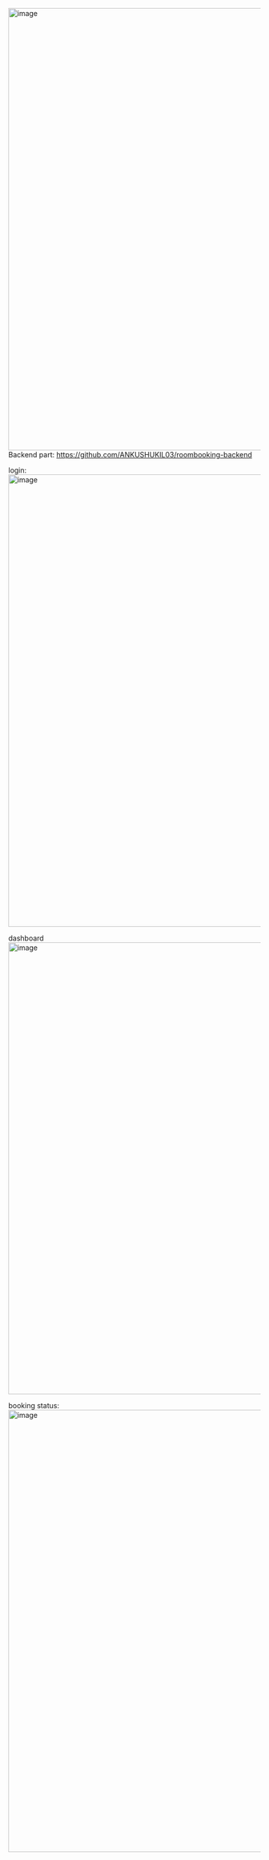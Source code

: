 <img width="1871" height="882" alt="image" src="https://github.com/user-attachments/assets/8cdfe7b1-7639-4570-a8bc-37222e4990f2" />Backend part:
https://github.com/ANKUSHUKIL03/roombooking-backend

login:
<img width="1877" height="902" alt="image" src="https://github.com/user-attachments/assets/5390735c-e7f8-47a2-a19a-3fb6195262c0" />

dashboard
<img width="1897" height="901" alt="image" src="https://github.com/user-attachments/assets/fe4a5ece-5cc9-43ed-b94f-4640a1369b79" />

booking status:
<img width="1871" height="882" alt="image" src="https://github.com/user-attachments/assets/724bf880-80f3-402f-bc0a-193645ffc7f0" />


